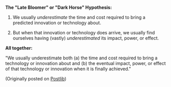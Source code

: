 **The "Late Bloomer" or "Dark Horse" Hypothesis:**

1. We usually *underestimate* the time and cost required to bring a predicted innovation or technology about.

2. But when that innovation or technology does arrive, we usually find ourselves having (vastly) *underestimated* its impact, power, or effect.

**All together:**

"We usually underestimate both (a) the time and cost required to bring a technology or innovation about and (b) the eventual impact, power, or effect of that technology or innovation when it is finally achieved."

(Originally posted on [Postlib](https://www.postlib.com/comments-on-inference-data/))
